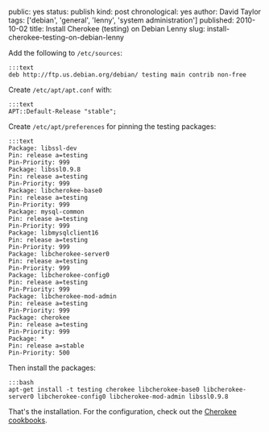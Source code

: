 public: yes
status: publish
kind: post
chronological: yes
author: David Taylor
tags: ['debian', 'general', 'lenny', 'system administration']
published: 2010-10-02
title: Install Cherokee (testing) on Debian Lenny
slug: install-cherokee-testing-on-debian-lenny

Add the following to `/etc/sources`:


    :::text
    deb http://ftp.us.debian.org/debian/ testing main contrib non-free


Create `/etc/apt/apt.conf` with:


    :::text
    APT::Default-Release "stable";


Create `/etc/apt/preferences` for pinning the testing packages:


    :::text
    Package: libssl-dev
    Pin: release a=testing
    Pin-Priority: 999  
    Package: libssl0.9.8
    Pin: release a=testing
    Pin-Priority: 999  
    Package: libcherokee-base0
    Pin: release a=testing
    Pin-Priority: 999  
    Package: mysql-common
    Pin: release a=testing
    Pin-Priority: 999  
    Package: libmysqlclient16
    Pin: release a=testing
    Pin-Priority: 999  
    Package: libcherokee-server0
    Pin: release a=testing
    Pin-Priority: 999  
    Package: libcherokee-config0
    Pin: release a=testing
    Pin-Priority: 999  
    Package: libcherokee-mod-admin
    Pin: release a=testing
    Pin-Priority: 999  
    Package: cherokee
    Pin: release a=testing
    Pin-Priority: 999  
    Package: *
    Pin: release a=stable
    Pin-Priority: 500


Then install the packages:


    :::bash
    apt-get install -t testing cherokee libcherokee-base0 libcherokee-server0 libcherokee-config0 libcherokee-mod-admin libssl0.9.8


That's the installation. For the configuration, check out the [Cherokee cookbooks](http://www.cherokee-project.com/doc/cookbook.html).
